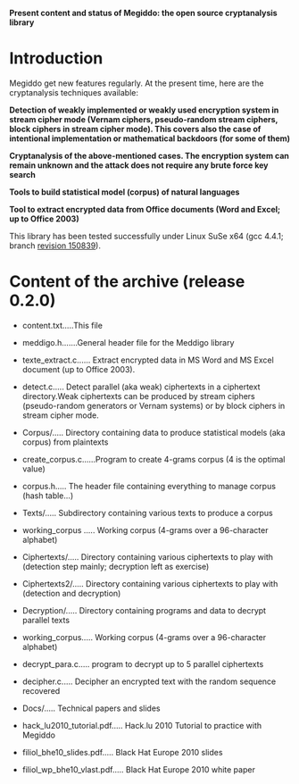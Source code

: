 **Present content and status of Megiddo: the open source cryptanalysis library**

# Introduction #

Megiddo get new features regularly. At the present time, here are the cryptanalysis techniques available:

**Detection of weakly implemented or weakly used encryption system in stream cipher mode (Vernam ciphers, pseudo-random stream ciphers, block ciphers in stream cipher mode). This covers also the case of intentional implementation or mathematical backdoors (for some of them)**

**Cryptanalysis of the above-mentioned cases. The encryption system can remain unknown and the attack does not require any brute force key search**

**Tools to build statistical model (corpus) of natural languages**

**Tool to extract encrypted data from Office documents (Word and Excel; up to Office 2003)**

This library has been tested successfully under Linux SuSe x64 (gcc 4.4.1; branch [revision 150839](https://code.google.com/p/mediggo/source/detail?r=150839)).

# Content of the archive (release 0.2.0) #

  * content.txt.....This file
  * meddigo.h.......General header file for the Meddigo library
  * texte\_extract.c...... Extract encrypted data in MS Word and MS Excel document (up to Office 2003).
  * detect.c..... Detect parallel (aka weak) ciphertexts in a ciphertext directory.Weak ciphertexts can be produced by stream ciphers (pseudo-random generators or Vernam systems) or by block ciphers in stream cipher mode.

  * Corpus/..... Directory containing data to produce statistical models (aka corpus) from plaintexts
  * create\_corpus.c......Program to create 4-grams corpus (4 is the optimal value)
  * corpus.h..... The header file containing everything to manage corpus (hash table...)
  * Texts/..... Subdirectory containing various texts to produce a corpus
  * working\_corpus  ..... Working corpus (4-grams over a 96-character alphabet)

  * Ciphertexts/..... Directory containing various ciphertexts to play with (detection step mainly; decryption left as exercise)
  * Ciphertexts2/..... Directory containing various ciphertexts to play with (detection and decryption)

  * Decryption/..... Directory containing programs and data to decrypt parallel texts
  * working\_corpus..... Working corpus (4-grams over a 96-character alphabet)
  * decrypt\_para.c..... program to decrypt up to 5 parallel ciphertexts
  * decipher.c..... Decipher an encrypted text with the random sequence recovered

  * Docs/..... Technical papers and slides
  * hack\_lu2010\_tutorial.pdf..... Hack.lu 2010 Tutorial to practice with Megiddo
  * filiol\_bhe10\_slides.pdf..... Black Hat Europe 2010 slides
  * filiol\_wp\_bhe10\_vlast.pdf..... Black Hat Europe 2010 white paper